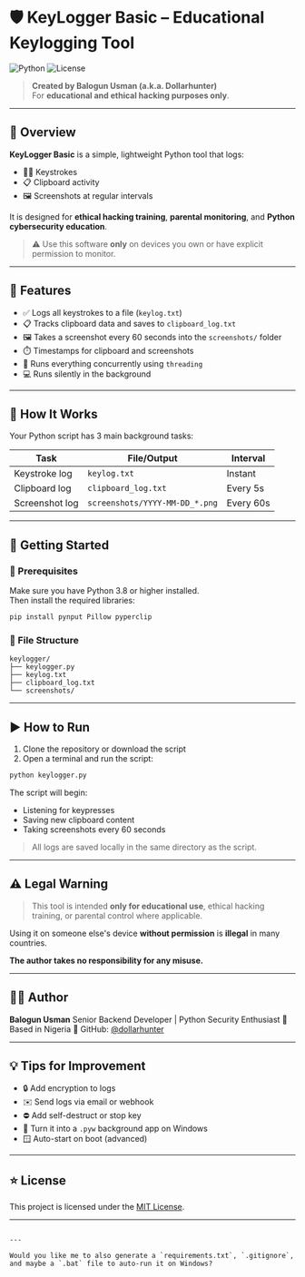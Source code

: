 

# 🛡️ KeyLogger Basic – Educational Keylogging Tool

![Python](https://img.shields.io/badge/Python-3.8+-blue)
![License](https://img.shields.io/badge/license-MIT-green)

> **Created by Balogun Usman (a.k.a. Dollarhunter)**  
> For **educational and ethical hacking purposes only**.

---

## 📌 Overview

**KeyLogger Basic** is a simple, lightweight Python tool that logs:

- 👨‍💻 Keystrokes
- 📋 Clipboard activity
- 🖼️ Screenshots at regular intervals

It is designed for **ethical hacking training**, **parental monitoring**, and **Python cybersecurity education**.

> ⚠️ Use this software **only** on devices you own or have explicit permission to monitor.

---

## 📁 Features

- ✅ Logs all keystrokes to a file (`keylog.txt`)
- 📋 Tracks clipboard data and saves to `clipboard_log.txt`
- 🖼️ Takes a screenshot every 60 seconds into the `screenshots/` folder
- ⏱️ Timestamps for clipboard and screenshots
- 🔄 Runs everything concurrently using `threading`
- 💻 Runs silently in the background

---

## 🧾 How It Works

Your Python script has 3 main background tasks:

| Task            | File/Output                  | Interval  |
|-----------------|------------------------------|-----------|
| Keystroke log   | `keylog.txt`                 | Instant   |
| Clipboard log   | `clipboard_log.txt`          | Every 5s  |
| Screenshot log  | `screenshots/YYYY-MM-DD_*.png` | Every 60s |

---

## 🚀 Getting Started

### 🔧 Prerequisites

Make sure you have Python 3.8 or higher installed.  
Then install the required libraries:

```bash
pip install pynput Pillow pyperclip
````

### 📂 File Structure

```
keylogger/
├── keylogger.py
├── keylog.txt
├── clipboard_log.txt
└── screenshots/
```

---

## ▶️ How to Run

1. Clone the repository or download the script
2. Open a terminal and run the script:

```bash
python keylogger.py
```

The script will begin:

* Listening for keypresses
* Saving new clipboard content
* Taking screenshots every 60 seconds

> All logs are saved locally in the same directory as the script.

---

## ⚠️ Legal Warning

> This tool is intended **only for educational use**, ethical hacking training, or parental control where applicable.

Using it on someone else's device **without permission** is **illegal** in many countries.

**The author takes no responsibility for any misuse.**

---

## 👨‍💻 Author

**Balogun Usman**
Senior Backend Developer | Python Security Enthusiast
📍 Based in Nigeria
🔗 GitHub: [@dollarhunter](https://github.com/usmanbalogun044) 

---

## 💡 Tips for Improvement

* 🔒 Add encryption to logs
* ✉️ Send logs via email or webhook
* ⛔ Add self-destruct or stop key
* 🧪 Turn it into a `.pyw` background app on Windows
* 🪟 Auto-start on boot (advanced)

---

## ⭐ License

This project is licensed under the [MIT License](LICENSE).

---

```

---

Would you like me to also generate a `requirements.txt`, `.gitignore`, and maybe a `.bat` file to auto-run it on Windows?
```
